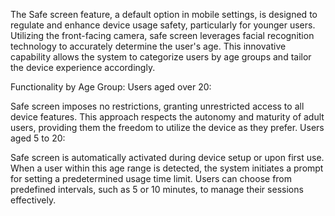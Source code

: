 The Safe screen feature, a default option in mobile settings, is designed to regulate and enhance device usage safety, particularly for younger users. Utilizing the front-facing camera, safe screen leverages facial recognition technology to accurately determine the user's age. This innovative capability allows the system to categorize users by age groups and tailor the device experience accordingly.

Functionality by Age Group:
Users aged over 20:

Safe screen imposes no restrictions, granting unrestricted access to all device features.
This approach respects the autonomy and maturity of adult users, providing them the freedom to utilize the device as they prefer.
Users aged 5 to 20:

Safe screen is automatically activated during device setup or upon first use.
When a user within this age range is detected, the system initiates a prompt for setting a predetermined usage time limit.
Users can choose from predefined intervals, such as 5 or 10 minutes, to manage their sessions effectively.
